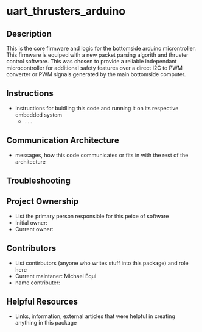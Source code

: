 # uart_thrusters_arduino

## Description

This is the core firmware and logic for the bottomside arduino microntroller. This firmware is equiped with a new packet parsing algorith and thruster control software. This was chosen to provide a reliable independant microcontroller for additional safety features over a direct I2C to PWM converter or PWM signals generated by the main bottomside computer.

## Instructions 

* Instructions for buidling this code and running it on its respective embedded system 
  * `...`
## Communication Architecture
* messages, how this code communicates or fits in with the rest of the architecture

## Troubleshooting

## Project Ownership

* List the primary person responsible for this peice of software
* Initial owner:
* Current owner:

## Contributors 

* List contirbutors (anyone who writes stuff into this package) and role here 
* Current maintaner: Michael Equi 
* name contributer: 

## Helpful Resources

* Links, information, external articles that were helpful in creating anything in this package



